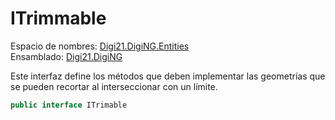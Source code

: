 # ITrimmable

Espacio de nombres: [Digi21.DigiNG.Entities](./)  
Ensamblado: [Digi21.DigiNG](../)

Este interfaz define los métodos que deben implementar las geometrías que se pueden recortar al interseccionar con un límite.

```csharp
public interface ITrimable
```

